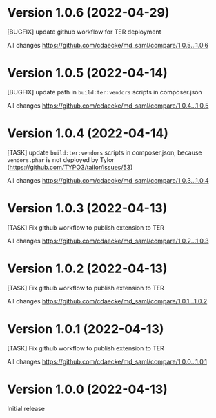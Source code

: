 # Version 1.0.6 (2022-04-29)
[BUGFIX] update github workflow for TER deployment

All changes
https://github.com/cdaecke/md_saml/compare/1.0.5...1.0.6

# Version 1.0.5 (2022-04-14)
[BUGFIX] update path in `build:ter:vendors` scripts in composer.json

All changes
https://github.com/cdaecke/md_saml/compare/1.0.4...1.0.5

# Version 1.0.4 (2022-04-14)
[TASK] update `build:ter:vendors` scripts in composer.json, because `vendors.phar` is not deployed by Tylor (https://github.com/TYPO3/tailor/issues/53)

All changes
https://github.com/cdaecke/md_saml/compare/1.0.3...1.0.4

# Version 1.0.3 (2022-04-13)
[TASK] Fix github workflow to publish extension to TER

All changes
https://github.com/cdaecke/md_saml/compare/1.0.2...1.0.3

# Version 1.0.2 (2022-04-13)
[TASK] Fix github workflow to publish extension to TER

All changes
https://github.com/cdaecke/md_saml/compare/1.0.1...1.0.2

# Version 1.0.1 (2022-04-13)
[TASK] Fix github workflow to publish extension to TER

All changes
https://github.com/cdaecke/md_saml/compare/1.0.0...1.0.1

# Version 1.0.0 (2022-04-13)
Initial release
